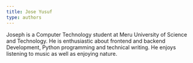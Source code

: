 ```yaml
---
title: Jose Yusuf
type: authors
---
```

Joseph is a Computer Technology student at Meru University of Science and Technology. He is enthusiastic about frontend and backend Development, Python programming and technical writing. He enjoys listening to music as well as enjoying nature.
